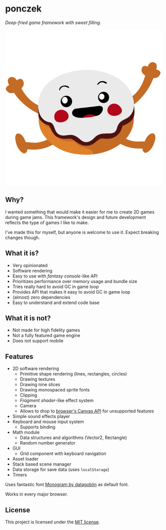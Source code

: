 # ponczek
*Deep-fried game framework with sweet filling.*

<img src="./resources/logo.svg" alt="Project logo" width="500">

## Why?
I wanted something that would make it easier for me to create 2D games during game jams. This framework's design and future development reflects the type of games I like to make.

I've made this for myself, but anyone is welcome to use it. Expect breaking changes though.

## What it is?
- Very opinionated
- Software rendering
- Easy to use with *fantasy console*-like API
- Prioritizes performance over memory usage and bundle size
- Tries really hard to avoid GC in game loop
- Provides API that makes it easy to avoid GC in game loop
- (almost) zero dependencies
- Easy to understand and extend code base

## What it is not?
- Not made for high fidelity games
- Not a fully featured game engine
- Does not support mobile

## Features
- 2D software rendering
  - Primitive shape rendering (lines, rectangles, circles)
  - Drawing textures
  - Drawing nine slices
  - Drawing monospaced sprite fonts
  - Clipping
  - *Fragment shader*-like effect system
  - Camera
  - Allows to drop to [browser's Canvas API](https://developer.mozilla.org/en-US/docs/Web/API/Canvas_API) for unsupported features
- Simple sound effects player
- Keyboard and mouse input system
  - Supports binding
- Math module
  - Data structures and algorithms (Vector2, Rectangle)
  - Random number generator
- GUI
  - Grid component with keyboard navigation
- Asset loader
- Stack based scene manager
- Data storage for save data (uses `localStorage`)
- Timers

Uses fantastic font [Monogram by datagoblin](https://datagoblin.itch.io/monogram) as default font.

Works in every major browser.

## License
This project is licensed under the [MIT license](LICENSE).
